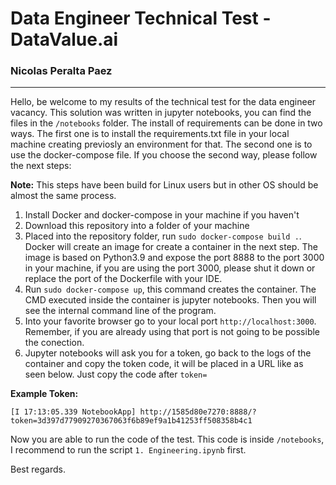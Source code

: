 # Data Engineer Technical Test - DataValue.ai
### Nicolas Peralta Paez

---

Hello, be welcome to my results of the technical test for the data engineer vacancy. This solution was written in jupyter notebooks, you can find the files in the `/notebooks` folder. The install of requirements can be done in two ways. The first one is to install the requirements.txt file in your local machine creating previosly an environment for that. The second one is to use the docker-compose file. If you choose the second way, please follow the next steps:

**Note:** This steps have been build for Linux users but in other OS should be almost the same process.

1. Install Docker and docker-compose in your machine if you haven't
2. Download this repository into a folder of your machine
3. Placed into the repository folder, run `sudo docker-compose build .`. Docker will create an image for create a container in the next step. The image is based on Python3.9 and expose the port 8888 to the port 3000 in your machine, if you are using the port 3000, please shut it down or replace the port of the Dockerfile with your IDE.
4. Run `sudo docker-compose up`, this command creates the container. The CMD executed inside the container is jupyter notebooks. Then you will see the internal command line of the program. 
5. Into your favorite browser go to your local port `http://localhost:3000`. Remember, if you are already using that port is not going to be possible the conection. 
6. Jupyter notebooks will ask you for a token, go back to the logs of the container and copy the token code, it will be placed in a URL like as seen below. Just copy the code after `token=`

**Example Token:**

~~~
[I 17:13:05.339 NotebookApp] http://1585d80e7270:8888/?token=3d397d77909270367063f6b89ef9a1b41253ff508358b4c1
~~~

Now you are able to run the code of the test. This code is inside `/notebooks`, I recommend to run the script `1. Engineering.ipynb` first. 

Best regards.
